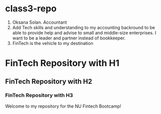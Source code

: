 # class3-repo

1. Oksana Solan. Accountant
2. Add Tech skills and understanding to my accounting backround to be able to provide help and advise to small and middle-size enterprises. I want to be a leader and partner instead of bookkeeper.
3. FinTech is the vehicle to my destination

# FinTech Repository with H1

## FinTech Repository with H2

### FinTech Repository with H3

Welcome to my repository for the NU Fintech Bootcamp!